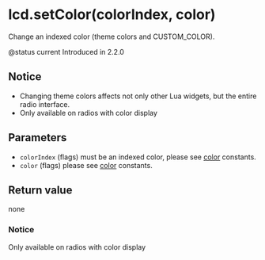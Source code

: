 # lcd.setColor\(colorIndex, color\)

Change an indexed color \(theme colors and CUSTOM\_COLOR\).

@status current Introduced in 2.2.0

## Notice

* Changing theme colors affects not only other Lua widgets, but the entire radio interface.
* Only available on radios with color display

## Parameters

* `colorIndex` \(flags\) must be an indexed color, please see [color](../constants/color-constants.md) constants.
* `color` \(flags\) please see [color](../constants/color-constants.md) constants.

## Return value

none

### Notice

Only available on radios with color display

